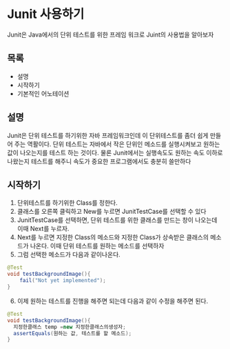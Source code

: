 # Junit 사용하기

Junit은 Java에서의 단위 테스트를 위한 프레임 워크로 Juint의 사용법을 알아보자

## 목록

- 설명
- 시작하기
- 기본적인 어노테이션

## 설명

Junit은 단위 테스트를 하기위한 자바 프레임워크인데 이 단위테스트를 좀더 쉽게 만들어 주는 역활이다. 단위 테스트는 자바에서 작은 단위인 메소드를 실행시켜보고 원하는 값이 나오는지를 테스트 하는 것이다. 물론 Junit에서는 실행속도도 원하는 속도 이하로 나왔는지 테스트를 해주니 속도가 중요한 프로그램에서도 충분히 쓸만하다

## 시작하기

1. 단위테스트를 하기위한 Class를 정한다.
2. 클래스를 오른쪽 클릭하고 New를 누르면 JunitTestCase를 선택할 수 있다
3. JunitTestCase를 선택하면, 단위 테스트를 위한 클래스를 만드는 창이 나오는데 이때 Next를 누르자.
4. Next를 누르면 지정한 Class의 메소드와 지정한 Class가 상속받은 클래스의 메소드가 나온다. 이때 단위 테스트를 원하는 메소드를 선택하자
5. 그럼 선택한 메소드가 다음과 같이나온다.
```java
@Test
void testBackgroundImage(){
    fail("Not yet implemented");
}
```

6. 이제 원하는 테스트를 진행을 해주면 되는데 다음과 같이 수정을 해주면 된다.


```java
@Test
void testBackgroundImage(){
  지정한클래스 temp =new 지정한클래스의생성자;
  assertEquals(원하는 값, 테스트를 할 메소드);
}
```